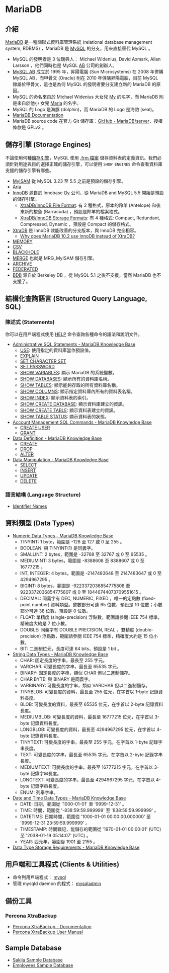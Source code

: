 # MariaDB

## 介紹

[MariaDB](https://mariadb.com/) 是一種關聯式資料庫管理系統 (relational database management system, RDBMS) ，MariaDB 是 [MySQL](https://www.mysql.com/) 的分支，用來直接替代 MySQL 。

* MySQL 的發明者是 3 位瑞典人： Michael Widenius, David Axmark, Allan Larsson ，他們同時也是 MySQL [AB](https://en.wikipedia.org/wiki/Aktiebolag) 公司的創辦人。
* [MySQL AB](https://en.wikipedia.org/wiki/MySQL_AB) 成立於 1995 年，昇陽電腦 (Sun Microsystems) 在 2008 年併購 MySQL AB，而甲骨文 (Oracle) 則在 2010 年併購昇陽電腦，目前 MySQL 隸屬於甲骨文，這也是為何 MySQL 的發明者要分支建立新的 MariaDB 的原因。
* MySQL 的命名來自於 Michael Widenius 大女兒 [My](https://dev.mysql.com/doc/refman/5.7/en/history.html) 的名字，而 MariaDB 則是來自於他小
女兒 [Maria](https://mariadb.com/kb/en/library/why-is-the-software-called-mariadb/) 的名字。
* MySQL 的 Logo 是海豚 (dolphin)，而 MariaDB 的 Logo 是海豹 (seal)。
* [MariaDB Documentation](https://mariadb.com/kb/en/library/documentation/)
* MariaDB source code 在官方 Git 儲存庫：[GitHub - MariaDB/server](https://github.com/MariaDB/server)，授權條款是 GPLv2 。

## 儲存引擎 (Storage Engines)

不論使用何種[儲存引擎](https://mariadb.com/kb/en/library/storage-engines/)，MySQL 使用 [.frm 檔案](https://dev.mysql.com/doc/internals/en/frm-file-format.html) 儲存資料表的定義資訊。我們必須針對用途與目的選擇正確的儲存引擎，可以使用 `SHOW ENGINES` 命令查看資料庫支援的儲存引擎有哪些。

* [MyISAM](https://mariadb.com/kb/en/library/myisam-storage-engine/) 從 MySQL 3.23 至 5.5 之前是預設的儲存引擎。
* [Aria](https://mariadb.com/kb/en/library/aria-storage-engine/)
* [InnoDB](https://mariadb.com/kb/en/library/xtradb-and-innodb/) 源自於 Innobase [Oy](https://en.wikipedia.org/wiki/Osakeyhti%C3%B6) 公司，從 MariaDB and MySQL 5.5 開始是預設的儲存引擎。
    * [XtraDB/InnoDB File Format](https://mariadb.com/kb/en/library/xtradbinnodb-file-format/): 有 2 種格式，原本的羚羊 (Antelope) 和後來新的梭魚 (Barracuda) ，預設是羚羊的檔案格式。
    * [XtraDB/InnoDB Storage Formats](https://mariadb.com/kb/en/library/xtradbinnodb-storage-formats/): 有 4 種格式: Compact, Redundant, Compressed, Dynamic ，預設是 Compact 的儲存格式。
* [XtraDB](https://mariadb.com/kb/en/library/about-xtradb/) 是 InnoDB 效能改善的分支版本，與 InnoDB 完全相容。
    * [Why does MariaDB 10.2 use InnoDB instead of XtraDB?](https://mariadb.com/kb/en/library/why-does-mariadb-102-use-innodb-instead-of-xtradb/)
* [MEMORY](https://mariadb.com/kb/en/library/memory-storage-engine/)
* [CSV](https://mariadb.com/kb/en/library/csv/)
* [BLACKHOLE](https://mariadb.com/kb/en/library/blackhole/)
* [MERGE](https://mariadb.com/kb/en/library/merge/) 也就是 MRG_MyISAM 儲存引擎。
* [ARCHIVE](https://mariadb.com/kb/en/library/archive/)
* [FEDERATED](https://mariadb.com/kb/en/library/federatedx-storage-engine/)
* [BDB](https://mariadb.com/kb/en/library/bdb-obsolete/) 源自於 Berkeley DB ，從 MySQL 5.1 之後不支援，當然 MariaDB 也不支援了。

## 結構化查詢語言 (Structured Query Language, SQL)

### 陳述式 (Statements)

你可以在用戶端程式使用 [HELP](https://mariadb.com/kb/en/library/help-command/) 命令查詢各種命令的語法和說明文件。

* [Administrative SQL Statements - MariaDB Knowledge Base](https://mariadb.com/kb/en/library/administrative-sql-statements/)
    * [USE](https://mariadb.com/kb/en/library/use/): 使用指定的資料庫當作預設值。
    * [EXPLAIN](https://mariadb.com/kb/en/library/explain/)
    * [SET CHARACTER SET](https://mariadb.com/kb/en/library/set-character-set/)
    * [SET PASSWORD](https://mariadb.com/kb/en/library/set-password/)
    * [SHOW VARIABLES](https://mariadb.com/kb/en/library/show-variables/): 顯示 MariaDB 的系統變數。
    * [SHOW DATABASES](https://mariadb.com/kb/en/library/show-databases/): 顯示所有的資料庫名稱。
    * [SHOW TABLES](https://mariadb.com/kb/en/library/show-tables/): 顯示能夠存取的所有資料庫名稱。
    * [SHOW COLUMNS](https://mariadb.com/kb/en/library/show-columns/): 顯示指定資料庫內所有的資料表名稱。
    * [SHOW INDEX](https://mariadb.com/kb/en/library/show-index/): 顯示資料表的索引。
    * [SHOW CREATE DATABASE](https://mariadb.com/kb/en/library/show-create-database/): 顯示資料庫建立的資訊。
    * [SHOW CREATE TABLE](https://mariadb.com/kb/en/library/show-create-table/): 顯示資料表建立的資訊。
    * [SHOW TABLE STATUS](https://mariadb.com/kb/en/library/show-table-status/): 顯示資料表的狀態。
* [Account Management SQL Commands - MariaDB Knowledge Base](https://mariadb.com/kb/en/library/account-management-sql-commands/)
    * [CREATE USER](https://mariadb.com/kb/en/library/create-user/)
    * [GRANT](https://mariadb.com/kb/en/library/grant/)
* [Data Definition - MariaDB Knowledge Base](https://mariadb.com/kb/en/library/data-definition/)
    * [CREATE](https://mariadb.com/kb/en/library/create/)
    * [DROP](https://mariadb.com/kb/en/library/drop/)
    * [ALTER](https://mariadb.com/kb/en/library/alter/)
* [Data Manipulation - MariaDB Knowledge Base](https://mariadb.com/kb/en/library/data-manipulation/)
    * [SELECT](https://mariadb.com/kb/en/library/select/)
    * [INSERT](https://mariadb.com/kb/en/library/insert/)
    * [UPDATE](https://mariadb.com/kb/en/library/update/)
    * [DELETE](https://mariadb.com/kb/en/library/delete/)

### 語言結構 (Language Structure)

* [Identifier Names](https://mariadb.com/kb/en/library/identifier-names/)

## 資料類型 (Data Types)

* [Numeric Data Types - MariaDB Knowledge Base](https://mariadb.com/kb/en/library/data-types-numeric-data-types/)
    * TINYINT: 1 byte，範圍是 -128 至 127 或 0 至 255 。
    * BOOLEAN: 與 TINYINT(1) 是同義字。
    * SMALLINT: 2 bytes，範圍是 -32768 至 32767 或 0 至 65535 。
    * MEDIUMINT: 3 bytes，範圍是 -8388608 至 8388607 或 0 至 16777215 。
    * INT, INTEGER: 4 bytes，範圍是 -2147483648 至 2147483647 或 0 至 4294967295 。
    * BIGINT: 8 bytes，範圍是 -9223372036854775808 至 9223372036854775807 或 0 至 18446744073709551615 。
    * DECIMAL: 同義字有 DEC, NUMERIC, FIXED ，唯一的定點數 (fixed-point number) 資料類型。整數部分可達 65 位數，預設是 10 位數；小數部分可達 38 位數，預設是 0 位數。
    * FLOAT: 單精度 (single-precision) 浮點數，範圍請參閱 IEEE 754 標準，精確度大約是 7 位小數。
    * DOUBLE: 同義字有 DOUBLE PRECISION, REAL ，雙精度 (double-precision) 浮點數，範圍請參閱 IEEE 754 標準，精確度大約是 15 位小數。
    * BIT: 二進制位元，長度可達 64 bits，預設是 1 bit 。
* [String Data Types - MariaDB Knowledge Base](https://mariadb.com/kb/en/library/string-data-types/)
    * CHAR: 固定長度的字串，最長至 255 字元。
    * VARCHAR: 可變長度的字串，最長至 65535 字元。
    * BINARY: 固定長度的字串，類似 CHAR 但以二進制儲存。
    * CHAR BYTE: 與 BINARY 是同義字。
    * VARBINARY: 可變長度的字串，類似 VARCHAR 但以二進制儲存。
    * TINYBLOB: 可變長度的資料，最長至 255 位元，在字首以 1-byte 記錄資料長度。
    * BLOB: 可變長度的資料，最長至 65535 位元，在字首以 2-byte 記錄資料長度。
    * MEDIUMBLOB: 可變長度的資料，最長至 16777215 位元，在字首以 3-byte 記錄資料長度。
    * LONGBLOB: 可變長度的資料，最長至 4294967295 位元，在字首以 4-byte 記錄資料長度。
    * TINYTEXT: 可變長度的字串，最長至 255 字元，在字首以 1-byte 記錄字串長度。
    * TEXT: 可變長度的字串，最長至 65535 字元，在字首以 2-byte 記錄字串長度。
    * MEDIUMTEXT: 可變長度的字串，最長至 16777215 字元，在字首以 3-byte 記錄字串長度。
    * LONGTEXT: 可變長度的字串，最長至 4294967295 字元，在字首以 4-byte 記錄字串長度。
    * ENUM: 列舉字串。
* [Date and Time Data Types - MariaDB Knowledge Base](https://mariadb.com/kb/en/library/date-and-time-data-types/)
    * DATE: 日期，範圍從  '1000-01-01' 至 '9999-12-31' 。
    * TIME: 時間，範圍從 '-838:59:59.999999' 至 '838:59:59.999999' 。
    * DATETIME: 日期時間，範圍從 '1000-01-01 00:00:00.000000' 至 '9999-12-31 23:59:59.999999' 。
    * TIMESTAMP: 時間戳記，能儲存的範圍從 '1970-01-01 00:00:01' (UTC) 至 '2038-01-19 05:14:07' (UTC) 。
    * YEAR: 西元年，範圍從 1901 至 2155 。
* [Data Type Storage Requirements - MariaDB Knowledge Base](https://mariadb.com/kb/en/library/data-type-storage-requirements/)

## 用戶端和工具程式 (Clients & Utilities)

* 命令列用戶端程式： [mysql](https://mariadb.com/kb/en/library/mysql-command-line-client/)
* 管理 mysqld daemon 的程式： [mysqladmin](https://mariadb.com/kb/en/library/mysqladmin/)

## 備份工具

### Percona XtraBackup

* [Percona XtraBackup - Documentation](https://www.percona.com/doc/percona-xtrabackup/LATEST/index.html)
* [Percona XtraBackup User Manual](https://www.percona.com/doc/percona-xtrabackup/LATEST/manual.html)

## Sample Database

* [Sakila Sample Database](https://dev.mysql.com/doc/sakila/en/)
* [Employees Sample Database](https://dev.mysql.com/doc/employee/en/)
